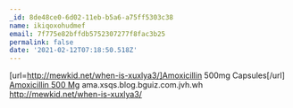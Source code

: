 ```yaml
---
_id: 8de48ce0-6d02-11eb-b5a6-a75ff5303c38
name: ikiqoxohudmef
email: 7f775e82bffdb5752307277f8fac3b25
permalink: false
date: '2021-02-12T07:18:50.518Z'
---
```

[url=http://mewkid.net/when-is-xuxlya3/]Amoxicillin 500mg Capsules[/url] <a href="http://mewkid.net/when-is-xuxlya3/">Amoxicillin 500 Mg</a> ama.xsqs.blog.bguiz.com.jvh.wh http://mewkid.net/when-is-xuxlya3/
